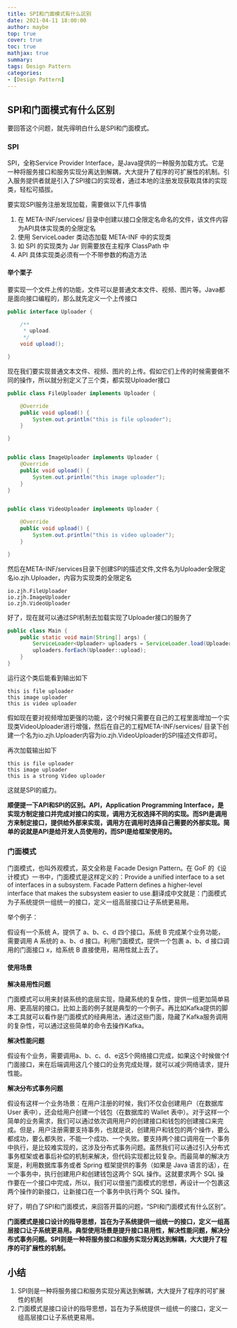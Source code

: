 ```yaml
---
title: SPI和门面模式有什么区别
date: 2021-04-11 18:00:00
author: maybe
top: true
cover: true
toc: true
mathjax: true
summary:
tags: Design Pattern
categories:
- [Design Pattern]
---
```


## SPI和门面模式有什么区别

要回答这个问题，就先得明白什么是SPI和门面模式。

### SPI

SPI，全称Service Provider Interface，是Java提供的一种服务加载方式。它是一种将服务接口和服务实现分离达到解耦，大大提升了程序的可扩展性的机制。引入服务提供者就是引入了SPI接口的实现者，通过本地的注册发现获取具体的实现类，轻松可插拔。

要实现SPI服务注册发现加载，需要做以下几件事情

1. 在 META-INF/services/ 目录中创建以接口全限定名命名的文件，该文件内容为API具体实现类的全限定名
2. 使用 ServiceLoader 类动态加载 META-INF 中的实现类
3. 如 SPI 的实现类为 Jar 则需要放在主程序 ClassPath 中
4. API 具体实现类必须有一个不带参数的构造方法

#### 举个栗子

要实现一个文件上传的功能，文件可以是普通文本文件、视频、图片等。Java都是面向接口编程的，那么就先定义一个上传接口

```java
public interface Uploader {

    /**
     * upload.
     */
    void upload();

}

```

现在我们要实现普通文本文件、视频、图片的上传。假如它们上传的时候需要做不同的操作，所以就分别定义了三个类，都实现Uploader接口

```java
public class FileUploader implements Uploader {

    @Override
    public void upload() {
        System.out.println("this is file uploader");
    }

}


public class ImageUploader implements Uploader {
    @Override
    public void upload() {
        System.out.println("this image uploader");
    }
}


public class VideoUploader implements Uploader {

    @Override
    public void upload() {
        System.out.println("this is video uploader");
    }

}
```

然后在META-INF/services目录下创建SPI的描述文件,文件名为Uploader全限定名io.zjh.Uploader，内容为实现类的全限定名

```
io.zjh.FileUploader
io.zjh.ImageUploader
io.zjh.VideoUploader
```

好了，现在就可以通过SPI机制去加载实现了Uploader接口的服务了

```java
public class Main {
    public static void main(String[] args) {
        ServiceLoader<Uploader> uploaders = ServiceLoader.load(Uploader.class);
        uploaders.forEach(Uploader::upload);
    }
}
```

运行这个类后能看到输出如下

```
this is file uploader
this image uploader
this is video uploader
```

假如现在要对视频增加更强的功能，这个时候只需要在自己的工程里面增加一个实现类VideoUploader进行增强，然后在自己的工程META-INF/services/ 目录下创建一个名为io.zjh.Uploader内容为io.zjh.VideoUploader的SPI描述文件即可。

再次加载输出如下

```
this is file uploader
this image uploader
this is a strong Video uploader
```

这就是SPI的威力。

**顺便提一下API和SPI的区别。API，Application Programming Interface，是实现方制定接口并完成对接口的实现，调用方无权选择不同的实现。而SPI是调用方来制定接口，提供给外部来实现，调用方在调用时选择自己需要的外部实现。简单的说就是API是给开发人员使用的，而SPI是给框架使用的。**

### 门面模式

门面模式，也叫外观模式，英文全称是 Facade Design Pattern。在 GoF 的《设计模式》一书中，门面模式是这样定义的：Provide a unified interface to a set of interfaces in a subsystem. Facade Pattern defines a higher-level interface that makes the subsystem easier to use.翻译成中文就是：门面模式为子系统提供一组统一的接口，定义一组高层接口让子系统更易用。

举个例子：

假设有一个系统 A，提供了 a、b、c、d 四个接口。系统 B 完成某个业务功能，需要调用 A 系统的 a、b、d 接口。利用门面模式，提供一个包裹 a、b、d 接口调用的门面接口 x，给系统 B 直接使用，易用性就上去了。

#### 使用场景

**解决易用性问题**

门面模式可以用来封装系统的底层实现，隐藏系统的复杂性，提供一组更加简单易用、更高层的接口。比如上面的例子就是典型的一个例子。再比如Kafka提供的脚本工具就可以看作是门面模式的经典用法，通过这些门面，隐藏了Kafka服务调用的复杂性，可以通过这些简单的命令去操作Kafka。

**解决性能问题**

假设有个业务，需要调用a、b、c、d、e这5个网络接口完成，如果这个时候做个f门面接口，来在后端调用这几个接口的业务完成处理，就可以减少网络请求，提升性能。

**解决分布式事务问题**

假设有这样一个业务场景：在用户注册的时候，我们不仅会创建用户（在数据库 User 表中），还会给用户创建一个钱包（在数据库的 Wallet 表中）。对于这样一个简单的业务需求，我们可以通过依次调用用户的创建接口和钱包的创建接口来完成。但是，用户注册需要支持事务，也就是说，创建用户和钱包的两个操作，要么都成功，要么都失败，不能一个成功、一个失败。要支持两个接口调用在一个事务中执行，是比较难实现的，这涉及分布式事务问题。虽然我们可以通过引入分布式事务框架或者事后补偿的机制来解决，但代码实现都比较复杂。而最简单的解决方案是，利用数据库事务或者 Spring 框架提供的事务（如果是 Java 语言的话），在一个事务中，执行创建用户和创建钱包这两个 SQL 操作。这就要求两个 SQL 操作要在一个接口中完成，所以，我们可以借鉴门面模式的思想，再设计一个包裹这两个操作的新接口，让新接口在一个事务中执行两个 SQL 操作。

好了，明白了SPI和门面模式，来回答开篇的问题，“SPI和门面模式有什么区别”。

**门面模式是接口设计的指导思想，旨在为子系统提供一组统一的接口，定义一组高层接口让子系统更易用。典型使用场景是提升接口易用性，解决性能问题，解决分布式事务问题。SPI则是一种将服务接口和服务实现分离达到解耦，大大提升了程序的可扩展性的机制。**

## 小结

1. SPI则是一种将服务接口和服务实现分离达到解耦，大大提升了程序的可扩展性的机制
2. 门面模式是接口设计的指导思想，旨在为子系统提供一组统一的接口，定义一组高层接口让子系统更易用。